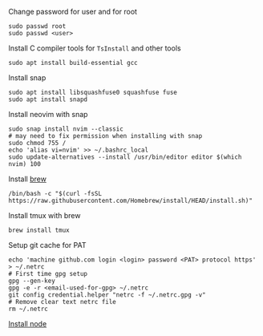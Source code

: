 Change password for user and for root

```
sudo passwd root
sudo passwd <user>
```

Install C compiler tools for `TsInstall` and other tools

```
sudo apt install build-essential gcc
```

Install snap

```
sudo apt install libsquashfuse0 squashfuse fuse
sudo apt install snapd
```

Install neovim with snap

```
sudo snap install nvim --classic
# may need to fix permission when installing with snap
sudo chmod 755 /
echo 'alias vi=nvim' >> ~/.bashrc_local
sudo update-alternatives --install /usr/bin/editor editor $(which nvim) 100
```

Install [brew](https://brew.sh)

```
/bin/bash -c "$(curl -fsSL https://raw.githubusercontent.com/Homebrew/install/HEAD/install.sh)"
```

Install tmux with brew

```
brew install tmux
```

Setup git cache for PAT

```
echo 'machine github.com login <login> password <PAT> protocol https' > ~/.netrc
# First time gpg setup
gpg --gen-key
gpg -e -r <email-used-for-gpg> ~/.netrc
git config credential.helper "netrc -f ~/.netrc.gpg -v"
# Remove clear text netrc file
rm ~/.netrc
```

[Install node](./install/node.linux.sh)
